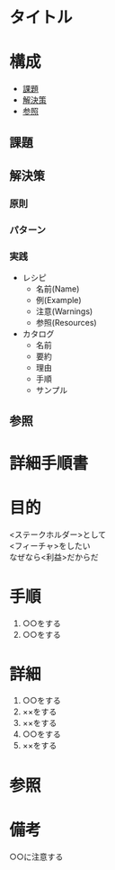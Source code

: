# タイトル

# 構成
+ [課題](課題)
+ [解決策](解決策)
+ [参照](参照)

## 課題
## 解決策
### 原則
### パターン
### 実践
+ レシピ
  + 名前(Name)
  + 例(Example)
  + 注意(Warnings)
  + 参照(Resources)
+ カタログ
  + 名前
  + 要約
  + 理由
  + 手順
  + サンプル

## 参照


# 詳細手順書

# 目的
<ステークホルダー>として  
<フィーチャ>をしたい  
なぜなら<利益>だからだ  

# 手順
1. ○○をする
1. ○○をする

# 詳細
1. ○○をする
1. ××をする
1. ××をする
1. ○○をする
1. ××をする

# 参照

# 備考
○○に注意する
